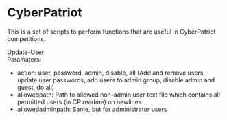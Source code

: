 # CyberPatriot  
This is a set of scripts to perform functions that are useful in CyberPatriot competitions.  
  
Update-User  
Paramaters:  
- action: user, password, admin, disable, all (Add and remove users, update user passwords, add users to admin group, disable admin and guest, do all)  
- allowedpath: Path to allowed non-admin user text file which contains all permitted users (in CP readme) on newlines  
- allowedadminpath: Same, but for administrator users  
